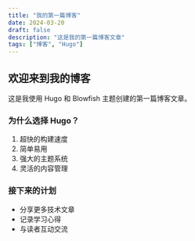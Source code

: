 ```yaml
---
title: "我的第一篇博客"
date: 2024-03-20
draft: false
description: "这是我的第一篇博客文章"
tags: ["博客", "Hugo"]
---
```


## 欢迎来到我的博客

这是我使用 Hugo 和 Blowfish 主题创建的第一篇博客文章。

### 为什么选择 Hugo？

1. 超快的构建速度
2. 简单易用
3. 强大的主题系统
4. 灵活的内容管理

### 接下来的计划

- 分享更多技术文章
- 记录学习心得
- 与读者互动交流
